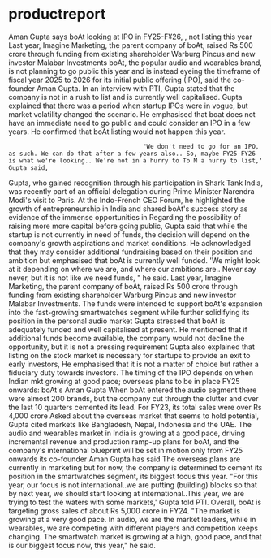 # productreport
Aman Gupta says boAt looking at IPO in FY25-F¥26, , not listing this year Last year, Imagine Marketing, the parent company of boAt, raised Rs 500 crore through funding from existing shareholder Warburg Pincus and new investor Malabar Investments boAt, the popular audio and wearables brand, is not planning to go public this year and is instead eyeing the timeframe of fiscal year 2025 to 2026 for its initial public offering (IPO), said the co-founder Aman Gupta. In an interview with PTI, Gupta stated that the company is not in a rush to list and is currently well capitalised. Gupta explained that there was a period when startup IPOs were in vogue, but market volatility changed the scenario. He emphasised that boat does not have an immediate need to go public and could consider an IPO in a few years. He confirmed that boAt listing would not happen this year.                                                                                                  
                                         
                                         "We don't need to go for an IPO, as such. We can do that after a few years also.. So, maybe FY25-FY26 is what we're looking.. We're not in a hurry to To M a nurry to list,' Gupta said,

 Gupta, who gained recognition through his participation in Shark Tank India, was recently part of an official delegation during Prime Minister Narendra Modi's visit to Paris. At the Indo-French CEO Forum, he highlighted the growth of entrepreneurship in India and shared boAt's success story as evidence of the immense opportunities in Regarding the possibility of raising more more capital before going public, Gupta said that while the startup is not currently in need of funds, the decision will depend on the company's growth aspirations and market conditions. He acknowledged that they may consider additional fundraising based on their position and ambition but emphasised that boAt is currently well funded.
                                    'We might look at it depending on where we are, and where our ambitions are.. Never say never, but it is not like we need funds, " he said. 
    Last year, Imagine Marketing, the parent company of boAt, raised Rs 500 crore through funding from existing shareholder Warburg Pincus and new investor Malabar Investments. The funds were intended to support boAt's expansion into the fast-growing smartwatches segment while further solidifying its position in the personal audio market Gupta stressed that boAt is adequately funded and well capitalised at present. He mentioned that if additional funds become available, the company would not decline the opportunity, but it is not a pressing requirement Gupta also explained that listing on the stock market is necessary for startups to provide an exit to early investors, He emphasised that it is not a matter of choice but rather a fiduciary duty towards investors. The timing of the IPO depends on when Indian mkt growing at good pace; overseas plans to be in place FY25 onwards: boAt's Aman Gupta When boAt entered the audio segment there were almost 200 brands, but the company cut through the clutter and over the last 10 quarters cemented its lead. For FY23, its total sales were over Rs 4,000 crore Asked about the overseas market that seems to hold potential, Gupta cited markets like Bangladesh, Nepal, Indonesia and the UAE. The audio and wearables market in India is growing at a good pace, driving incremental revenue and production ramp-up plans for boAt, and the company's international blueprint will be set in motion only from FY25 onwards its co-founder Aman Gupta has said The overseas plans are currently in marketing but for now, the company is determined to cement its position in the smartwatches segment, its biggest focus this year. "For this year, our focus is not international..we are putting (building) blocks so that by next year, we should start  looking at international..This year, we are trying to test the waters with some markets,' Gupta told PTI. Overall, boAt is targeting gross sales of about Rs 5,000 crore in FY24. 
 "The market is growing at a very good pace. In audio, we are the market leaders, while in wearables, we are competing with different players and competition keeps changing. The smartwatch market is growing at a high, good pace, and that is our biggest focus now, this year,"  he said.  
 
